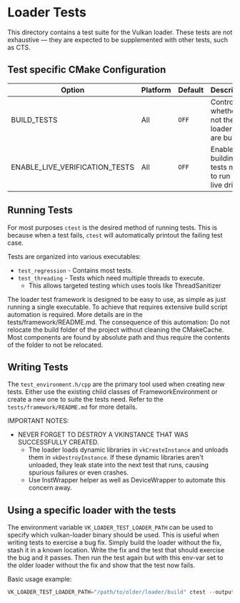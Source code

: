 
# Loader Tests

This directory contains a test suite for the Vulkan loader.
These tests are not exhaustive &mdash; they are expected to be supplemented with other tests, such as CTS.


## Test specific CMake Configuration

| Option                         | Platform | Default | Description                                              |
| ------------------------------ | -------- | ------- | -------------------------------------------------------- |
| BUILD_TESTS                    | All      | `OFF`   | Controls whether or not the loader tests are built.      |
| ENABLE_LIVE_VERIFICATION_TESTS | All      | `OFF`   | Enables building of tests meant to run with live drivers |

## Running Tests

For most purposes `ctest` is the desired method of running tests.
This is because when a test fails, `ctest` will automatically printout the failing test case.

Tests are organized into various executables:
 * `test_regression` - Contains most tests.
 * `test_threading` - Tests which need multiple threads to execute.
   * This allows targeted testing which uses tools like ThreadSanitizer

The loader test framework is designed to be easy to use, as simple as just running a single executable. To achieve that requires extensive build script
automation is required. More details are in the tests/framework/README.md.
The consequence of this automation: Do not relocate the build folder of the project without cleaning the CMakeCache. Most components are found by absolute
path and thus require the contents of the folder to not be relocated.

## Writing Tests

The `test_environment.h/cpp` are the primary tool used when creating new tests. Either use the existing child classes of FrameworkEnvironment or create a new one
to suite the tests need. Refer to the `tests/framework/README.md` for more details.

IMPORTANT NOTES:
 * NEVER FORGET TO DESTROY A VKINSTANCE THAT WAS SUCCESSFULLY CREATED.
   * The loader loads dynamic libraries in `vkCreateInstance` and unloads them in `vkDestroyInstance`. If these dynamic libraries aren't unloaded, they leak state
   into the next test that runs, causing spurious failures or even crashes.
   * Use InstWrapper helper as well as DeviceWrapper to automate this concern away.

## Using a specific loader with the tests

The environment variable `VK_LOADER_TEST_LOADER_PATH` can be used to specify which vulkan-loader binary should be used.
This is useful when writing tests to exercise a bug fix.
Simply build the loader without the fix, stash it in a known location.
Write the fix and the test that should exercise the bug and it passes.
Then run the test again but with this env-var set to the older loader without the fix and show that the test now fails.

Basic usage example:
```c
VK_LOADER_TEST_LOADER_PATH="/path/to/older/loader/build" ctest --output-on-failure
```
